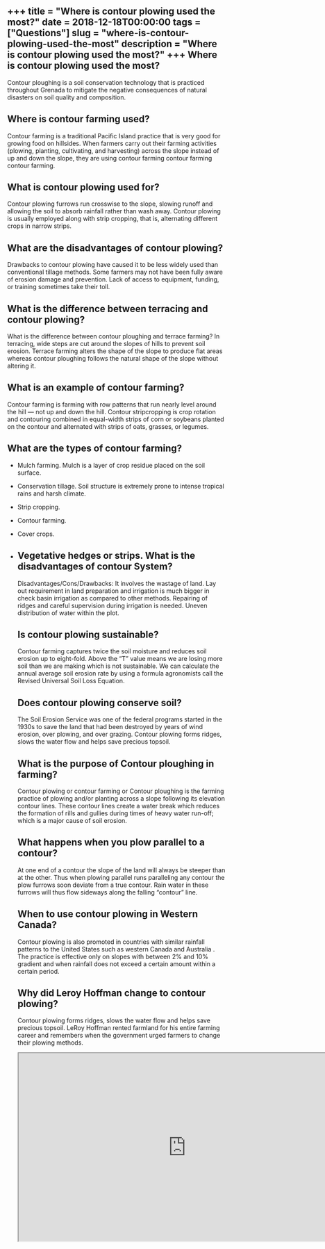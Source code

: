 +++
title = "Where is contour plowing used the most?"
date = 2018-12-18T00:00:00
tags = ["Questions"]
slug = "where-is-contour-plowing-used-the-most"
description = "Where is contour plowing used the most?"
+++
Where is contour plowing used the most?
---------------------------------------

Contour ploughing is a soil conservation technology that is practiced throughout Grenada to mitigate the negative consequences of natural disasters on soil quality and composition.

Where is contour farming used?
------------------------------

Contour farming is a traditional Pacific Island practice that is very good for growing food on hillsides. When farmers carry out their farming activities (plowing, planting, cultivating, and harvesting) across the slope instead of up and down the slope, they are using contour farming contour farming contour farming.

What is contour plowing used for?
---------------------------------

Contour plowing furrows run crosswise to the slope, slowing runoff and allowing the soil to absorb rainfall rather than wash away. Contour plowing is usually employed along with strip cropping, that is, alternating different crops in narrow strips.

What are the disadvantages of contour plowing?
----------------------------------------------

Drawbacks to contour plowing have caused it to be less widely used than conventional tillage methods. Some farmers may not have been fully aware of erosion damage and prevention. Lack of access to equipment, funding, or training sometimes take their toll.

What is the difference between terracing and contour plowing?
-------------------------------------------------------------

What is the difference between contour ploughing and terrace farming? In terracing, wide steps are cut around the slopes of hills to prevent soil erosion. Terrace farming alters the shape of the slope to produce flat areas whereas contour ploughing follows the natural shape of the slope without altering it.

What is an example of contour farming?
--------------------------------------

Contour farming is farming with row patterns that run nearly level around the hill — not up and down the hill. Contour stripcropping is crop rotation and contouring combined in equal-width strips of corn or soybeans planted on the contour and alternated with strips of oats, grasses, or legumes.

What are the types of contour farming?
--------------------------------------

- Mulch farming. Mulch is a layer of crop residue placed on the soil surface.
- Conservation tillage. Soil structure is extremely prone to intense tropical rains and harsh climate.
- Strip cropping.
- Contour farming.
- Cover crops.
- Vegetative hedges or strips. What is the disadvantages of contour System?
    --------------------------------------------
    
    Disadvantages/Cons/Drawbacks: It involves the wastage of land. Lay out requirement in land preparation and irrigation is much bigger in check basin irrigation as compared to other methods. Repairing of ridges and careful supervision during irrigation is needed. Uneven distribution of water within the plot.
    
    Is contour plowing sustainable?
    -------------------------------
    
    Contour farming captures twice the soil moisture and reduces soil erosion up to eight-fold. Above the “T” value means we are losing more soil than we are making which is not sustainable. We can calculate the annual average soil erosion rate by using a formula agronomists call the Revised Universal Soil Loss Equation.
    
    Does contour plowing conserve soil?
    -----------------------------------
    
    The Soil Erosion Service was one of the federal programs started in the 1930s to save the land that had been destroyed by years of wind erosion, over plowing, and over grazing. Contour plowing forms ridges, slows the water flow and helps save precious topsoil.
    
    What is the purpose of Contour ploughing in farming?
    ----------------------------------------------------
    
    Contour plowing or contour farming or Contour ploughing is the farming practice of plowing and/or planting across a slope following its elevation contour lines. These contour lines create a water break which reduces the formation of rills and gullies during times of heavy water run-off; which is a major cause of soil erosion.
    
    What happens when you plow parallel to a contour?
    -------------------------------------------------
    
    At one end of a contour the slope of the land will always be steeper than at the other. Thus when plowing parallel runs paralleling any contour the plow furrows soon deviate from a true contour. Rain water in these furrows will thus flow sideways along the falling “contour” line.
    
    When to use contour plowing in Western Canada?
    ----------------------------------------------
    
    Contour plowing is also promoted in countries with similar rainfall patterns to the United States such as western Canada and Australia . The practice is effective only on slopes with between 2% and 10% gradient and when rainfall does not exceed a certain amount within a certain period.
    
    Why did Leroy Hoffman change to contour plowing?
    ------------------------------------------------
    
    Contour plowing forms ridges, slows the water flow and helps save precious topsoil. LeRoy Hoffman rented farmland for his entire farming career and remembers when the government urged farmers to change their plowing methods.
    
    <iframe allow="accelerometer; autoplay; clipboard-write; encrypted-media; gyroscope; picture-in-picture" allowfullscreen="" class="__youtube_prefs__  epyt-is-override  no-lazyload" data-no-lazy="1" data-origheight="433" data-origwidth="770" data-skipgform_ajax_framebjll="" height="433" id="_ytid_57536" loading="lazy" src="https://www.youtube.com/embed/GJkfm9Rk00g?enablejsapi=1&autoplay=0&cc_load_policy=0&cc_lang_pref=&iv_load_policy=1&loop=0&modestbranding=0&rel=1&fs=1&playsinline=0&autohide=2&theme=dark&color=red&controls=1&" title="YouTube player" width="770"></iframe>